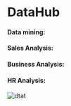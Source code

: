 # DataHub

#### Data mining:
#### Sales Analysis:
#### Business Analysis:
#### HR Analysis:
![dtat](C:\Users\DELL\Desktop\dataAnalysis)
